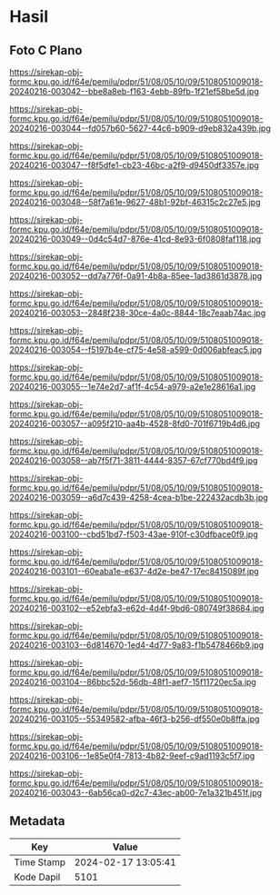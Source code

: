 # Hasil

## Foto C Plano

https://sirekap-obj-formc.kpu.go.id/f64e/pemilu/pdpr/51/08/05/10/09/5108051009018-20240216-003042--bbe8a8eb-f163-4ebb-89fb-1f21ef58be5d.jpg

https://sirekap-obj-formc.kpu.go.id/f64e/pemilu/pdpr/51/08/05/10/09/5108051009018-20240216-003044--fd057b60-5627-44c6-b909-d9eb832a439b.jpg

https://sirekap-obj-formc.kpu.go.id/f64e/pemilu/pdpr/51/08/05/10/09/5108051009018-20240216-003047--f8f5dfe1-cb23-46bc-a2f9-d9450df3357e.jpg

https://sirekap-obj-formc.kpu.go.id/f64e/pemilu/pdpr/51/08/05/10/09/5108051009018-20240216-003048--58f7a61e-9627-48b1-92bf-46315c2c27e5.jpg

https://sirekap-obj-formc.kpu.go.id/f64e/pemilu/pdpr/51/08/05/10/09/5108051009018-20240216-003049--0d4c54d7-876e-41cd-8e93-6f0808faf118.jpg

https://sirekap-obj-formc.kpu.go.id/f64e/pemilu/pdpr/51/08/05/10/09/5108051009018-20240216-003052--dd7a776f-0a91-4b8a-85ee-1ad3861d3878.jpg

https://sirekap-obj-formc.kpu.go.id/f64e/pemilu/pdpr/51/08/05/10/09/5108051009018-20240216-003053--2848f238-30ce-4a0c-8844-18c7eaab74ac.jpg

https://sirekap-obj-formc.kpu.go.id/f64e/pemilu/pdpr/51/08/05/10/09/5108051009018-20240216-003054--f5197b4e-cf75-4e58-a599-0d006abfeac5.jpg

https://sirekap-obj-formc.kpu.go.id/f64e/pemilu/pdpr/51/08/05/10/09/5108051009018-20240216-003055--1e74e2d7-af1f-4c54-a979-a2e1e28616a1.jpg

https://sirekap-obj-formc.kpu.go.id/f64e/pemilu/pdpr/51/08/05/10/09/5108051009018-20240216-003057--a095f210-aa4b-4528-8fd0-701f6719b4d6.jpg

https://sirekap-obj-formc.kpu.go.id/f64e/pemilu/pdpr/51/08/05/10/09/5108051009018-20240216-003058--ab7f5f71-3811-4444-8357-67cf770bd4f9.jpg

https://sirekap-obj-formc.kpu.go.id/f64e/pemilu/pdpr/51/08/05/10/09/5108051009018-20240216-003059--a6d7c439-4258-4cea-b1be-222432acdb3b.jpg

https://sirekap-obj-formc.kpu.go.id/f64e/pemilu/pdpr/51/08/05/10/09/5108051009018-20240216-003100--cbd51bd7-f503-43ae-910f-c30dfbace0f9.jpg

https://sirekap-obj-formc.kpu.go.id/f64e/pemilu/pdpr/51/08/05/10/09/5108051009018-20240216-003101--60eaba1e-e637-4d2e-be47-17ec8415089f.jpg

https://sirekap-obj-formc.kpu.go.id/f64e/pemilu/pdpr/51/08/05/10/09/5108051009018-20240216-003102--e52ebfa3-e62d-4d4f-9bd6-080749f38684.jpg

https://sirekap-obj-formc.kpu.go.id/f64e/pemilu/pdpr/51/08/05/10/09/5108051009018-20240216-003103--6d814670-1ed4-4d77-9a83-f1b5478466b9.jpg

https://sirekap-obj-formc.kpu.go.id/f64e/pemilu/pdpr/51/08/05/10/09/5108051009018-20240216-003104--86bbc52d-56db-48f1-aef7-15f11720ec5a.jpg

https://sirekap-obj-formc.kpu.go.id/f64e/pemilu/pdpr/51/08/05/10/09/5108051009018-20240216-003105--55349582-afba-46f3-b256-df550e0b8ffa.jpg

https://sirekap-obj-formc.kpu.go.id/f64e/pemilu/pdpr/51/08/05/10/09/5108051009018-20240216-003106--1e85e0f4-7813-4b82-9eef-c9ad1193c5f7.jpg

https://sirekap-obj-formc.kpu.go.id/f64e/pemilu/pdpr/51/08/05/10/09/5108051009018-20240216-003043--6ab56ca0-d2c7-43ec-ab00-7e1a321b451f.jpg


## Metadata

| Key        | Value               |
| ---------- | ------------------- |
| Time Stamp | 2024-02-17 13:05:41 |
| Kode Dapil | 5101                |



